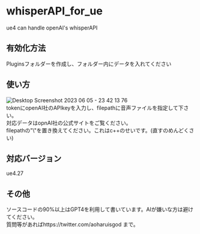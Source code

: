 # whisperAPI_for_ue
ue4 can handle openAI's whisperAPI
## 有効化方法
Pluginsフォルダーを作成し、フォルダー内にデータを入れてください
## 使い方
![Desktop Screenshot 2023 06 05 - 23 42 13 76](https://github.com/aoharudesu/whisperAPI_for_ue/assets/97249122/b596a2f5-e8d2-4e2c-8c52-1161c9c6a048)　<br>
tokenにopenAI社のAPIkeyを入力し、filepathに音声ファイルを指定して下さい。<br>
対応データはopnAI社の公式サイトをご覧ください。<br>
filepathの"\\"を置き換えてください。これはc++のせいです。(直すのめんどくさい)
## 対応バージョン
ue4.27
## その他
ソースコードの90%以上はGPT4を利用して書いています。AIが嫌いな方は避けてください。<br>
質問等があればhttps://twitter.com/aoharuisgod まで。
